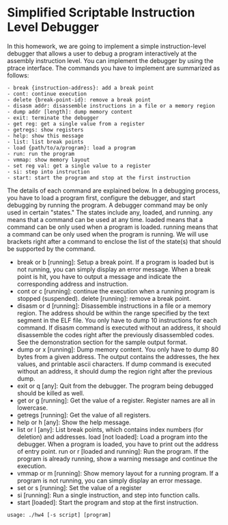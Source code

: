 # Simplified Scriptable Instruction Level Debugger
In this homework, we are going to implement a simple instruction-level debugger that allows a user to debug a program interactively at the assembly instruction level. You can implement the debugger by using the ptrace interface. The commands you have to implement are summarized as follows:
```
- break {instruction-address}: add a break point
- cont: continue execution
- delete {break-point-id}: remove a break point
- disasm addr: disassemble instructions in a file or a memory region
- dump addr [length]: dump memory content
- exit: terminate the debugger
- get reg: get a single value from a register
- getregs: show registers
- help: show this message
- list: list break points
- load {path/to/a/program}: load a program
- run: run the program
- vmmap: show memory layout
- set reg val: get a single value to a register
- si: step into instruction
- start: start the program and stop at the first instruction
```
The details of each command are explained below. In a debugging process, you have to load a program first, configure the debugger, and start debugging by running the program. A debugger command may be only used in certain "states." The states include any, loaded, and running. any means that a command can be used at any time. loaded means that a command can be only used when a program is loaded. running means that a command can be only used when the program is running. We will use brackets right after a command to enclose the list of the state(s) that should be supported by the command.
* break or b [running]: Setup a break point. If a program is loaded but is not running, you can simply display an error message. When a break point is hit, you have to output a message and indicate the corresponding address and instruction.
* cont or c [running]: continue the execution when a running program is stopped (suspended).
delete [running]: remove a break point.
* disasm or d [running]: Disassemble instructions in a file or a memory region. The address should be within the range specified by the text segment in the ELF file. You only have to dump 10 instructions for each command. If disasm command is executed without an address, it should disassemble the codes right after the previously disassembled codes. See the demonstration section for the sample output format.
* dump or x [running]: Dump memory content. You only have to dump 80 bytes from a given address. The output contains the addresses, the hex values, and printable ascii characters. If dump command is executed without an address, it should dump the region right after the previous dump.
* exit or q [any]: Quit from the debugger. The program being debugged should be killed as well.
* get or g [running]: Get the value of a register. Register names are all in lowercase.
* getregs [running]: Get the value of all registers.
* help or h [any]: Show the help message.
* list or l [any]: List break points, which contains index numbers (for deletion) and addresses.
load [not loaded]: Load a program into the debugger. When a program is loaded, you have to print out the address of entry point.
run or r [loaded and running]: Run the program. If the program is already running, show a warning message and continue the execution.
* vmmap or m [running]: Show memory layout for a running program. If a program is not running, you can simply display an error message.
* set or s [running]: Set the value of a register
* si [running]: Run a single instruction, and step into function calls.
* start [loaded]: Start the program and stop at the first instruction.

```
usage: ./hw4 [-s script] [program]
```